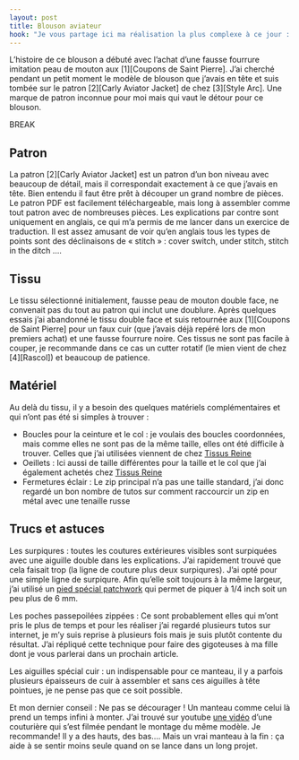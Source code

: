 ```yaml
---
layout: post
title: Blouson aviateur
hook: "Je vous partage ici ma réalisation la plus complexe à ce jour : un blouson aviateur en faux cuir et fausse fourrure. Le montage a été très long et compliqué mais je suis fière du résultat !"
---
```


L’histoire de ce blouson a débuté avec l’achat d’une fausse fourrure imitation peau de mouton aux [1][Coupons de Saint Pierre]. J’ai cherché pendant un petit moment le modèle de blouson que j’avais en tête et suis tombée sur le patron [2][Carly Aviator Jacket] de chez [3][Style Arc]. Une marque de patron inconnue pour moi mais qui vaut le détour pour ce blouson.

BREAK

## Patron

La patron [2][Carly Aviator Jacket] est un patron d’un bon niveau avec beaucoup de détail, mais il correspondait exactement à ce que j’avais en tête. Bien entendu il faut être prêt à découper un grand nombre de pièces. Le patron PDF est facilement téléchargeable, mais long à assembler comme tout patron avec de nombreuses pièces. Les explications par contre sont uniquement en anglais, ce qui m’a permis de me lancer dans un exercice de traduction. Il est assez amusant de voir qu’en anglais tous les types de points sont des déclinaisons de « stitch » : cover switch, under stitch, stitch in the ditch ….

## Tissu

Le tissu sélectionné initialement, fausse peau de mouton double face, ne convenait pas du tout au patron qui inclut une doublure. Après quelques essais j’ai abandonné le tissu double face et suis retournée aux [1][Coupons de Saint Pierre] pour un faux cuir (que j’avais déjà repéré lors de mon premiers achat) et une fausse fourrure noire. Ces tissus ne sont pas facile à couper, je recommande dans ce cas un cutter rotatif (le mien vient de chez [4][Rascol]) et beaucoup de patience.

## Matériel

Au delà du tissu, il y a besoin des quelques matériels complémentaires et qui n’ont pas été si simples à trouver :
- Boucles pour la ceinture et le col : je voulais des boucles coordonnées, mais comme elles ne sont pas de la même taille, elles ont été difficile à trouver. Celles que j’ai utilisées viennent de chez [Tissus Reine][5]
- Oeillets : Ici aussi de taille différentes pour la taille et le col que j’ai également achetés chez [Tissus Reine][5]
- Fermetures éclair : Le zip principal n’a pas une taille standard, j’ai donc regardé un bon nombre de tutos sur comment raccourcir un zip en métal avec une tenaille russe

## Trucs et astuces

Les surpiqures : toutes les coutures extérieures visibles sont surpiquées avec une aiguille double dans les explications. J’ai rapidement trouvé que cela faisait trop (la ligne de couture plus deux surpiqures). J’ai opté pour une simple ligne de surpiqure. Afin qu’elle soit toujours à la même largeur, j’ai utilisé un [pied spécial patchwork][6] qui permet de piquer à 1/4 inch soit un peu plus de 6 mm.

Les poches passepoilées zippées : Ce sont probablement elles qui m’ont pris le plus de temps et pour les réaliser j’ai regardé plusieurs tutos sur internet, je m’y suis reprise à plusieurs fois mais je suis plutôt contente du résultat. J’ai répliqué cette technique pour faire des gigoteuses à ma fille dont je vous parlerai dans un prochain article.

Les aiguilles spécial cuir : un indispensable pour ce manteau, il y a parfois plusieurs épaisseurs de cuir à assembler et sans ces aiguilles à tête pointues, je ne pense pas que ce soit possible.

Et mon dernier conseil : Ne pas se décourager ! Un manteau comme celui là prend un temps infini à monter. J’ai trouvé sur youtube [une vidéo][7] d’une couturière qui s’est filmée pendant le montage du même modèle. Je recommande! Il y a des hauts, des bas…. Mais un vrai manteau à la fin : ça aide à se sentir moins seule quand on se lance dans un long projet.





[1]:	https://les-coupons-de-saint-pierre.fr/fr/
[2]:	https://www.stylearc.com/shop/sewing-patterns/carly-aviator-jacket/
[3]: 	https://www.stylearc.com/
[4]:	https://www.rascol.com/cutter-rotatif-rascol-45-mm-p-2536095
[5]: https://www.tissusreine.com/
[6]: https://www.janome.fr/accessoires/97-pied-patchwork-14-inch.html
[7]: https://www.youtube.com/watch?v=4JQvpgE4xnA





